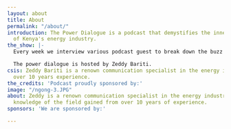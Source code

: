 ```yaml
---
layout: about
title: About
permalink: "/about/"
introduction: The Power Dialogue is a podcast that demystifies the inner workings
  of Kenya's energy industry.
the_show: |-
  Every week we interview various podcast guest to break down the buzz around energy. Getting at the root at how it impacts your day to day in terms that everyone can understand.

  The power dialogue is hosted by Zeddy Bariti.
csis: Zeddy Bariti is a renown communication specialist in the energy industry with
  over 10 years experience.
the_credits: 'Podcast proudly sponsored by:'
image: "/ngong-3.JPG"
about: Zeddy is a renown communication specialist in the energy industry with a vast
  knowledge of the field gained from over 10 years of experience.
sponsors: 'We are sponsored by:'

---
```

